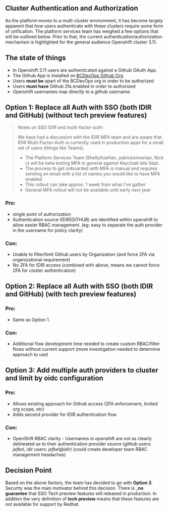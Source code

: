 ## Cluster Authentication and Authorization

As the platform moves to a multi-cluster environment, it has become largely apparent that _how_ users authenticate with these clusters require 
some form of unification. The platform services team has weighed a few options that will be outlined below. Prior to that, the current
authentication/authorization mechanism is highlighted for the general audience Openshift cluster 3.11. 


## The state of things


- In Openshift 3.11 users are authenticated against a Github OAuth App. 
- The Github App is installed on [BCDevOps Github Org](https://github.com/bcdevops).
- Users __must be__ apart of the BCDevOps org in order to be authorized
- Users __must have__ Github 2fa enabled in order to authorized
- Openshift usernames map directly to a github username.

## Option 1: Replace all Auth with SSO (both IDIR and GitHub) (without tech preview features)
> Notes on SSO IDIR and multi-factor-auth:
>
>We have had a discussion with the IDIR MFA team and are aware that IDIR Multi-Factor-Auth is
currently used in production apps for a small set of users (things like Teams).
> - The Platform Services Team (ShellyXueHan, patricksimonian, Nick c) will be beta testing MFA in general against Keycloak late Sept.
> - The process to get onboarded with MFA is manual and requires sending an email with a list of names you would like to have MFA enabled
> - This rollout can take approx. 1 week from what I've gather
> - General MFA rollout will not be available until early next year

### Pro:
- single point of authorization
- Authentication source (IDIR|GITHUB) are identified within openshift to allow easier RBAC management. (eg: easy to separate the auth provider in the username for policy clarity)
### Con:
- Unable to filter/limit Github users by Organization (and force 2FA via organizational requirement)
- No 2FA for IDIR access (combined with above, means we cannot force 2FA for cluster authentication)


## Option 2: Replace all Auth with SSO (both IDIR and GitHub) (with tech preview features)

### Pro:
- Same as Option 1.
### Con:
- Additional flow development time needed to create custom RBAC/filter flows without current support (more investigation needed to determine approach to use)


## Option 3: Add multiple auth providers to cluster and limit by oidc configuration
### Pro:
- Allows existing approach for Github access (2FA enforcement, limited org scope, etc)
- Adds second provider for IDIR authentication flow
### Con:
- OpenShift RBAC clarity - Usernames in openshift are not as clearly delineated as to their authentication provider source (github users: *jefkel*, idir users: *jefkel@idir*) (could create developer team RBAC management headaches)


## Decision Point

Based on the above factors, the team has decided to go with __Option 3__. Security was the main motivator behind this decision. There is ___no guarantee__ that SSO Tech preview features will released in production. In addition the very definition of __tech preview__ means that these features are not available for support by Redhat. 


